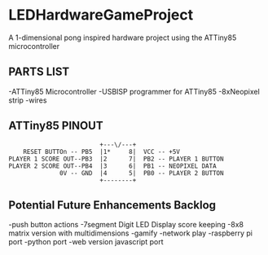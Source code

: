 # LEDHardwareGameProject
A 1-dimensional pong inspired hardware project using the ATTiny85 microcontroller

PARTS LIST
-----------
-ATTiny85 Microcontroller
-USBISP programmer for ATTiny85
-8xNeopixel strip
-wires

ATTiny85 PINOUT
----------------
```
                         +---\/---+                          
    RESET BUTTOn -- PB5  |1*     8|  VCC -- +5V              
PLAYER 1 SCORE OUT--PB3  |2      7|  PB2 -- PLAYER 1 BUTTON                    
PLAYER 2 SCORE OUT--PB4  |3      6|  PB1 -- NEOPIXEL DATA    
              0V -- GND  |4      5|  PB0 -- PLAYER 2 BUTTON  
                         +--------+                          
```

Potential Future Enhancements Backlog
---------------------------
-push button actions
-7segment Digit LED Display score keeping
-8x8 matrix version with multidimensions
-gamify
-network play
-raspberry pi port
-python port
-web version javascript port


